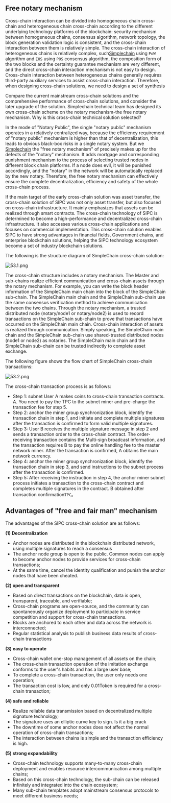 ## Free notary mechanism

Cross-chain interaction can be divided into homogeneous chain cross-chain and heterogeneous chain cross-chain according to the different underlying technology platforms of the blockchain: security mechanism between homogeneous chains, consensus algorithm, network topology, the block generation validation logic is consistent, and the cross-chain interaction between them is relatively simple. The cross-chain interaction of heterogeneous chains is relatively complex, such[Simplechain]() using `PoW` algorithm and `EOS` using `POS` consensus algorithm, the composition form of the two blocks and the certainty guarantee mechanism are very different, and the direct cross-chain interaction mechanism is not easy to design. Cross-chain interaction between heterogeneous chains generally requires third-party auxiliary services to assist cross-chain interaction. Therefore, when designing cross-chain solutions, we need to design a set of synthesis

Compare the current mainstream cross-chain solutions and the comprehensive performance of cross-chain solutions, and consider the later upgrade of the solution. Simplechain technical team has designed its own cross-chain scheme on the notary mechanism-the free notary mechanism. Why is this cross-chain technical solution selected?

In the mode of "Notary Public", the single "notary public" mechanism operates in a relatively centralized way, because the efficiency requirement of "notary public" mechanism is higher than that of decentralization, this leads to obvious black-box risks in a single notary system. But we [Simplechain]() the "free notary mechanism" of precisely makes up for the defects of the "notary" mechanism. It adds mortgage and corresponding punishment mechanism to the process of selecting trusted nodes in different block chain platforms. If a node does evil, it will be punished accordingly, and the "notary" in the network will be automatically replaced by the new notary. Therefore, the free notary mechanism can effectively ensure the complete decentralization, efficiency and safety of the whole cross-chain process.

If the main target of the early cross-chain solution was asset transfer, the cross-chain solution of SIPC was not only asset transfer, but also focused on cross-chain infrastructure. It mainly emphasizes that assets can be realized through smart contracts. The cross-chain technology of SIPC is determined to become a high-performance and decentralized cross-chain infrastructure. It also accesses various cross-chain applications and focuses on commercial implementation. This cross-chain solution enables SIPC to have strong advantages in financial fields, Government chains, and enterprise blockchain solutions, helping the SIPC technology ecosystem become a set of industry blockchain solutions.

The following is the structure diagram of SimpleChain cross-chain solution:

![53.1.png](https://i.loli.net/2020/05/26/WyPkGhKd3OTI6ax.png)

The cross-chain structure includes a notary mechanism. The Master and sub-chains realize efficient communication and cross-chain assets through the notary mechanism. For example, you can write the block header information of the SimpleChain main chain into the block of the SimpleChain sub-chain. The SimpleChain main chain and the SimpleChain sub-chain use the same consensus verification method to achieve communication between the two chains. Through the notary mechanism, a trusted distributed node (notary/node1 or notary/node2) is used to record transactions on the SimpleChain sub-chain to prove that transactions have occurred on the SimpleChain main chain. Cross-chain interaction of assets is realized through communication. Simply speaking, the SimpleChain main chain and the SimpleChain sub-chain use shared-trusted distributed nodes (node1 or node2) as notaries. The SimpleChain main chain and the SimpleChain sub-chain can be trusted indirectly to complete asset exchange.

The following figure shows the flow chart of SimpleChain cross-chain transactions:

![53.2.png](https://i.loli.net/2020/05/26/yTgWlpuxz84nr9s.png)

The cross-chain transaction process is as follows:

- Step 1: subnet User A makes coins to cross-chain transaction contracts. A. You need to pay the TPC to the subnet miner and pre-charge the transaction fee for step 5.
- Step 2: anchor the miner group synchronization block, identify the transaction chain in step 1, and initiate and complete multiple signatures after the transaction is confirmed to form valid multiple signatures.
- Step 3: User B receives the multiple signature message in step 2 and sends a transaction order to the cross-chain contract. The order-receiving transaction contains the Multi-sign broadcast information, and the transaction requires B to pay the online handling fee to the master network miner. After the transaction is confirmed, A obtains the main network currency.
- Step 4: anchor the miner group synchronization block, identify the transaction chain in step 3, and send instructions to the subnet process after the transaction is confirmed.
- Step 5: After receiving the instruction in step 4, the anchor miner subnet process initiates a transaction to the cross-chain contract and completes multiple signatures in the contract. B obtained after transaction confirmation`TPC`。

## Advantages of "free and fair man" mechanism

The advantages of the SIPC cross-chain solution are as follows:

**(1) Decentralization**

- Anchor nodes are distributed in the blockchain distributed network, using multiple signatures to reach a consensus
- The anchor node group is open to the public. Common nodes can apply to become anchor nodes to provide services for cross-chain transactions;
- At the same time, cancel the identity qualification and punish the anchor nodes that have been cheated.

**(2) open and transparent**

- Based on direct transactions on the blockchain, data is open, transparent, traceable, and verifiable;
- Cross-chain programs are open-source, and the community can spontaneously organize deployment to participate in service competition and support for cross-chain transactions.
- Blocks are anchored to each other and data across the network is interconnected;
- Regular statistical analysis to publish business data results of cross-chain transactions

**(3) easy to operate**
- Cross-chain wallet one-stop management of all assets on the chain;
- The cross-chain transaction operation of the imitation exchange conforms to the user's habits and has a large user base;
- To complete a cross-chain transaction, the user only needs one operation;
- The transaction cost is low, and only 0.01Token is required for a cross-chain transaction;

**(4) safe and reliable**

- Realize reliable data transmission based on decentralized multiple signature technology;
- The signature uses an elliptic curve key to sign. Is it a big crack
- The downtime of some anchor nodes does not affect the normal operation of cross-chain transactions;
- The interaction between chains is simple and the transaction efficiency is high.

**(5) strong expandability**

- Cross-chain technology supports many-to-many cross-chain deployment and enables resource intercommunication among multiple chains;
- Based on this cross-chain technology, the sub-chain can be released infinitely and integrated into the chain ecosystem;
- Many sub-chain templates adopt mainstream consensus protocols to meet different business needs;



